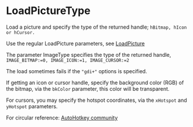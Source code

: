 # LoadPictureType
Load a picture and specify the type of the returned handle; `hBitmap, hIcon or hCursor.`

Use the regular LoadPicture parameters, see [LoadPicture](https://autohotkey.com/docs/commands/LoadPicture.htm "I like pie")

The parameter ImageType specifies the type of the returned handle, `IMAGE_BITMAP:=0, IMAGE_ICON:=1, IMAGE_CURSOR:=2`

The load sometimes fails if the `"gdi+"` options is specified.

If getting an icon or cursor handle, specify the background color (RGB) of the bitmap, via the `bkColor` parameter, this color will be transparent.

For cursors, you may specify the hotspot coordinates, via the `xHotspot` and `yHotspot` parameters.

For circular reference: [AutoHotkey community](https://autohotkey.com/boards/viewtopic.php?f=6&t=33209 "AHK forum")